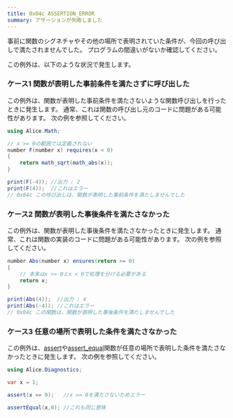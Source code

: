 ```yaml
---
title: 0x04c ASSERTION_ERROR
summary: アサーションが失敗しました
---
```


事前に関数のシグネチャやその他の場所で表明されていた条件が、今回の呼び出しで満たされませんでした。
プログラムの間違いがないか確認してください。

この例外は、以下のような状況で発生します。

### ケース1 関数が表明した事前条件を満たさずに呼び出した
この例外は、関数が表明した事前条件を満たさないような関数呼び出しを行ったときに発生します。
通常、これは関数の呼び出し元のコードに問題がある可能性があります。
次の例を参照してください。

```cs title="AliceScript"
using Alice.Math;

// x >= 0の範囲では定義されない
number F(number x) requires(x < 0)
{
    return math_sqrt(math_abs(x));
}

print(F(-4)); //出力 : 2
print(F(4));  //これはエラー
// 0x04c この呼び出しは、関数が表明した事前条件を満たしませんでした
```

### ケース2 関数が表明した事後条件を満たさなかった
この例外は、関数が表明した事後条件を満たさなかったときに発生します。
通常、これは関数の実装のコードに問題がある可能性があります。
次の例を参照してください。

```cs title="AliceScript"
number Abs(number x) ensures(return >= 0)
{
    // 本来はx >= 0とx < 0で処理を分ける必要がある
    return x;
}

print(Abs(4));  //出力 : 4
print(Abs(-4)); //これはエラー
// 0x04c この関数は、関数が表明した事後条件を満たしませんでした
```

### ケース3 任意の場所で表明した条件を満たさなかった
この例外は、[assert](../api/alice/diagnostics/assert.md)や[assert_equal](../api/alice/diagnostics/assert_equal.md)関数が任意の場所で表明した条件を満たさなかったときに発生します。
次の例を参照してください。

```cs title="AliceScript"
using Alice.Diagnostics;

var x = 1;

assert(x == 0);   //x == 0を満たさないためエラー

assertEqual(x,0); //これも同じ意味
```